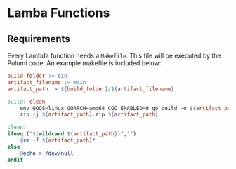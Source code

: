 # Lamba Functions

## Requirements
Every Lambda function needs a `Makefile`. This file will be executed by the 
Pulumi code. An example makefile is included below:

```Makefile
build_folder := bin
artifact_filename := main
artifact_path := ${build_folder}/${artifact_filename}

build: clean
	env GOOS=linux GOARCH=amd64 CGO_ENABLED=0 go build -o ${artifact_path} main.go
	zip -j ${artifact_path}.zip ${artifact_path}

clean:
ifneq ("$(wildcard ${artifact_path})","")
	@rm -f ${artifact_path}*
else
	@echo > /dev/null
endif
```